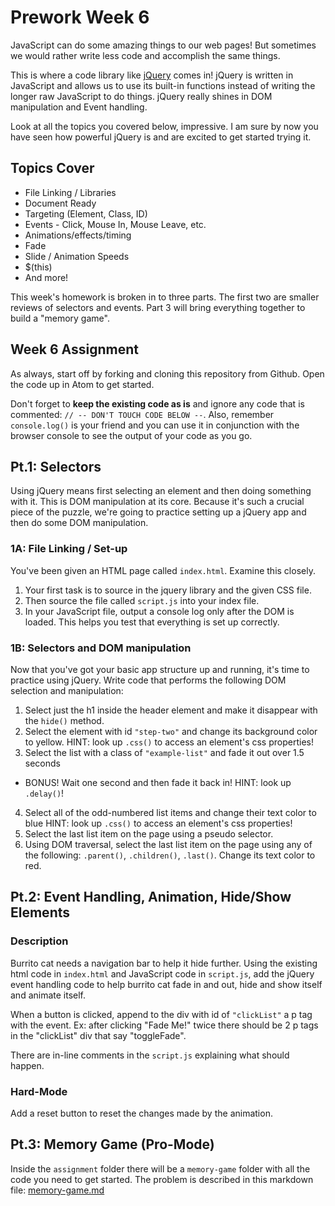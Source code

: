 # Prework Week 6

JavaScript can do some amazing things to our web pages! But sometimes we would rather write less code and accomplish the same things.

This is where a code library like [jQuery](http://www.jquery.com) comes in! jQuery is written in JavaScript and allows us to use its built-in functions instead of writing the longer raw  JavaScript to do things. jQuery really shines in DOM manipulation and Event handling.

Look at all the topics you covered below, impressive. I am sure by now you have seen how powerful jQuery is and are excited to get started trying it.

## Topics Cover
- File Linking / Libraries
- Document Ready
- Targeting (Element, Class, ID)
- Events - Click, Mouse In, Mouse Leave, etc.
- Animations/effects/timing
- Fade
- Slide / Animation Speeds
- $(this)
- And more!

This week's homework is broken in to three parts. The first two are smaller reviews of selectors and events. Part 3 will bring everything together to build a "memory game".

## Week 6 Assignment
As always, start off by forking and cloning this repository from Github. Open the code up in Atom to get started.

Don't forget to **keep the existing code as is** and ignore any code that is commented: `// -- DON'T TOUCH CODE BELOW --`. Also, remember `console.log()` is your friend and you can use it in conjunction with the browser console to see the output of your code as you go.

## Pt.1: Selectors
Using jQuery means first selecting an element and then doing something with it. This is DOM manipulation at its core. Because it's such a crucial piece of the puzzle, we're going to practice setting up a jQuery app and then do some DOM manipulation.

### 1A: File Linking / Set-up

You've been given an HTML page called `index.html`. Examine this closely.

1. Your first task is to source in the jquery library and the given CSS file.
2. Then source the file called `script.js` into your index file.
3. In your JavaScript file, output a console log only after the DOM is loaded. This helps you test that everything is set up correctly.

### 1B: Selectors and DOM manipulation

Now that you've got your basic app structure up and running, it's time to practice using jQuery. Write code that performs the following DOM selection and manipulation:

1. Select just the h1 inside the header element and make it disappear with the `hide()` method. 
2. Select the element with id `"step-two"` and change its background color to yellow. HINT: look up `.css()` to access an element's css properties!
3. Select the list with a class of `"example-list"` and fade it out over 1.5 seconds
  - BONUS! Wait one second and then fade it back in! HINT: look up `.delay()`!
4. Select all of the odd-numbered list items and change their text color to blue HINT: look up `.css()` to access an element's css properties!
5. Select the last list item on the page using a pseudo selector.
6. Using DOM traversal, select the last list item on the page using any of the following: `.parent()`, `.children()`, `.last()`. Change its text color to red.

## Pt.2: Event Handling, Animation, Hide/Show Elements

### Description
Burrito cat needs a navigation bar to help it hide further. Using the existing html code in `index.html` and JavaScript code in `script.js`, add the jQuery event handling code to help burrito cat fade in and out, hide and show itself and animate itself.

When a button is clicked, append to the div with id of `"clickList"` a p tag with the event. Ex: after clicking "Fade Me!" twice there should be 2 p tags in the "clickList" div that say "toggleFade".

There are in-line comments in the `script.js` explaining what should happen.

### Hard-Mode
Add a reset button to reset the changes made by the animation.

## Pt.3: Memory Game (Pro-Mode)
Inside the `assignment` folder there will be a `memory-game` folder with all the code you need to get started. The problem is described in this markdown file: [memory-game.md](assignment/memory-game/memory-game.md)

